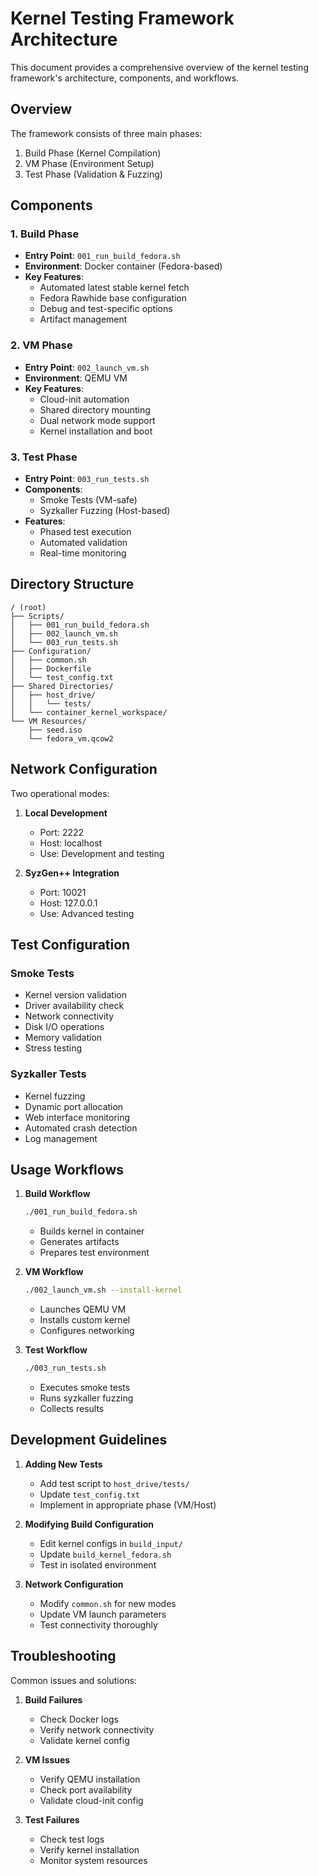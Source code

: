 # Kernel Testing Framework Architecture

This document provides a comprehensive overview of the kernel testing framework's architecture, components, and workflows.

## Overview

The framework consists of three main phases:
1. Build Phase (Kernel Compilation)
2. VM Phase (Environment Setup)
3. Test Phase (Validation & Fuzzing)

## Components

### 1. Build Phase
- **Entry Point**: `001_run_build_fedora.sh`
- **Environment**: Docker container (Fedora-based)
- **Key Features**:
  - Automated latest stable kernel fetch
  - Fedora Rawhide base configuration
  - Debug and test-specific options
  - Artifact management

### 2. VM Phase
- **Entry Point**: `002_launch_vm.sh`
- **Environment**: QEMU VM
- **Key Features**:
  - Cloud-init automation
  - Shared directory mounting
  - Dual network mode support
  - Kernel installation and boot

### 3. Test Phase
- **Entry Point**: `003_run_tests.sh`
- **Components**:
  - Smoke Tests (VM-safe)
  - Syzkaller Fuzzing (Host-based)
- **Features**:
  - Phased test execution
  - Automated validation
  - Real-time monitoring

## Directory Structure

```
/ (root)
├── Scripts/
│   ├── 001_run_build_fedora.sh
│   ├── 002_launch_vm.sh
│   └── 003_run_tests.sh
├── Configuration/
│   ├── common.sh
│   ├── Dockerfile
│   └── test_config.txt
├── Shared Directories/
│   ├── host_drive/
│   │   └── tests/
│   └── container_kernel_workspace/
└── VM Resources/
    ├── seed.iso
    └── fedora_vm.qcow2
```

## Network Configuration

Two operational modes:
1. **Local Development**
   - Port: 2222
   - Host: localhost
   - Use: Development and testing

2. **SyzGen++ Integration**
   - Port: 10021
   - Host: 127.0.0.1
   - Use: Advanced testing

## Test Configuration

### Smoke Tests
- Kernel version validation
- Driver availability check
- Network connectivity
- Disk I/O operations
- Memory validation
- Stress testing

### Syzkaller Tests
- Kernel fuzzing
- Dynamic port allocation
- Web interface monitoring
- Automated crash detection
- Log management

## Usage Workflows

1. **Build Workflow**
   ```bash
   ./001_run_build_fedora.sh
   ```
   - Builds kernel in container
   - Generates artifacts
   - Prepares test environment

2. **VM Workflow**
   ```bash
   ./002_launch_vm.sh --install-kernel
   ```
   - Launches QEMU VM
   - Installs custom kernel
   - Configures networking

3. **Test Workflow**
   ```bash
   ./003_run_tests.sh
   ```
   - Executes smoke tests
   - Runs syzkaller fuzzing
   - Collects results

## Development Guidelines

1. **Adding New Tests**
   - Add test script to `host_drive/tests/`
   - Update `test_config.txt`
   - Implement in appropriate phase (VM/Host)

2. **Modifying Build Configuration**
   - Edit kernel configs in `build_input/`
   - Update `build_kernel_fedora.sh`
   - Test in isolated environment

3. **Network Configuration**
   - Modify `common.sh` for new modes
   - Update VM launch parameters
   - Test connectivity thoroughly

## Troubleshooting

Common issues and solutions:

1. **Build Failures**
   - Check Docker logs
   - Verify network connectivity
   - Validate kernel config

2. **VM Issues**
   - Verify QEMU installation
   - Check port availability
   - Validate cloud-init config

3. **Test Failures**
   - Check test logs
   - Verify kernel installation
   - Monitor system resources 